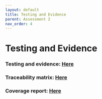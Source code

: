 ```yaml
---
layout: default
title: Testing and Evidence
parent: Assessment 2
nav_order: 4
---
```


# Testing and Evidence

### Testing and evidence: [Here](testing/Testing.pdf)
### Traceability matrix: [Here](testing/Traceability_matrix.pdf)
### Coverage report: [Here](testing/coverage_report.html)
